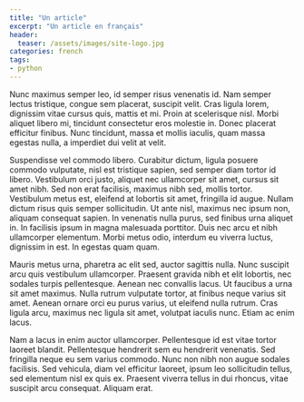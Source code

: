 ```yaml
---
title: "Un article"
excerpt: "Un article en français"
header:
  teaser: /assets/images/site-logo.jpg
categories: french
tags:
- python
---
```


Nunc maximus semper leo, id semper risus venenatis id. Nam semper lectus tristique, congue sem placerat, suscipit velit. Cras ligula lorem, dignissim vitae cursus quis, mattis et mi. Proin at scelerisque nisl. Morbi aliquet libero mi, tincidunt consectetur eros molestie in. Donec placerat efficitur finibus. Nunc tincidunt, massa et mollis iaculis, quam massa egestas nulla, a imperdiet dui velit at velit.

Suspendisse vel commodo libero. Curabitur dictum, ligula posuere commodo vulputate, nisl est tristique sapien, sed semper diam tortor id libero. Vestibulum orci justo, aliquet nec ullamcorper sit amet, cursus sit amet nibh. Sed non erat facilisis, maximus nibh sed, mollis tortor. Vestibulum metus est, eleifend at lobortis sit amet, fringilla id augue. Nullam dictum risus quis semper sollicitudin. Ut ante nisl, maximus nec ipsum non, aliquam consequat sapien. In venenatis nulla purus, sed finibus urna aliquet in. In facilisis ipsum in magna malesuada porttitor. Duis nec arcu et nibh ullamcorper elementum. Morbi metus odio, interdum eu viverra luctus, dignissim in est. In egestas quam quam.

Mauris metus urna, pharetra ac elit sed, auctor sagittis nulla. Nunc suscipit arcu quis vestibulum ullamcorper. Praesent gravida nibh et elit lobortis, nec sodales turpis pellentesque. Aenean nec convallis lacus. Ut faucibus a urna sit amet maximus. Nulla rutrum vulputate tortor, at finibus neque varius sit amet. Aenean ornare orci eu purus varius, ut eleifend nulla rutrum. Cras ligula arcu, maximus nec ligula sit amet, volutpat iaculis nunc. Etiam ac enim lacus.

Nam a lacus in enim auctor ullamcorper. Pellentesque id est vitae tortor laoreet blandit. Pellentesque hendrerit sem eu hendrerit venenatis. Sed fringilla neque eu sem varius commodo. Nunc non nibh non augue sodales facilisis. Sed vehicula, diam vel efficitur laoreet, ipsum leo sollicitudin tellus, sed elementum nisl ex quis ex. Praesent viverra tellus in dui rhoncus, vitae suscipit arcu consequat. Aliquam erat.

